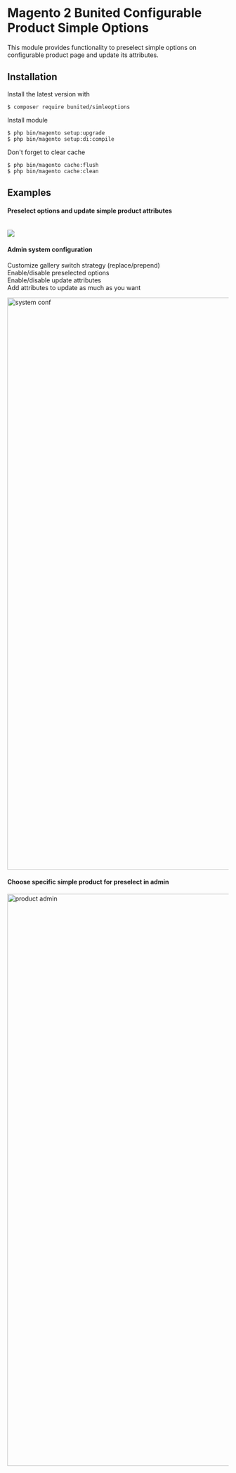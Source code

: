 # Magento 2 Bunited Configurable Product Simple Options

This module provides functionality to preselect simple options on configurable product page and update its attributes. <br />

## Installation

Install the latest version with

```
$ composer require bunited/simleoptions
```

Install module

```
$ php bin/magento setup:upgrade
$ php bin/magento setup:di:compile
```

Don't forget to clear cache
```
$ php bin/magento cache:flush
$ php bin/magento cache:clean
```

## Examples

#### Preselect options and update simple product attributes <br /><br />

![](https://media.giphy.com/media/VgCHCDbnMCWcTQDBXs/giphy.gif)

#### Admin system configuration <br />

Customize gallery switch strategy (replace/prepend) <br />
Enable/disable preselected options <br />
Enable/disable update attributes <br />
Add attributes to update as much as you want <br />

<img src="https://i.imgur.com/KkZuGmL.png" alt="system conf" width="1300px">

#### Choose specific simple product for preselect in admin

<img src="https://i.imgur.com/4d0V2ph.png" alt="product admin" width="1300px">
